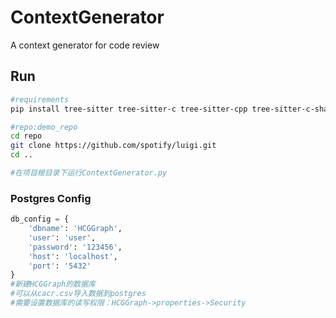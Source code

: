 # ContextGenerator
A context generator for code review

## Run

```bash
#requirements
pip install tree-sitter tree-sitter-c tree-sitter-cpp tree-sitter-c-sharp tree-sitter-go tree-sitter-java tree-sitter-javascript tree-sitter-python tree-sitter-ruby

#repo:demo_repo
cd repo
git clone https://github.com/spotify/luigi.git
cd ..

#在项目根目录下运行ContextGenerator.py
```

### Postgres Config

```python
db_config = {
    'dbname': 'HCGGraph',
    'user': 'user',
    'password': '123456',
    'host': 'localhost',
    'port': '5432'
}
#新建HCGGraph的数据库
#可以从cacr.csv导入数据到postgres
#需要设置数据库的读写权限：HCGGraph->properties->Security
```

